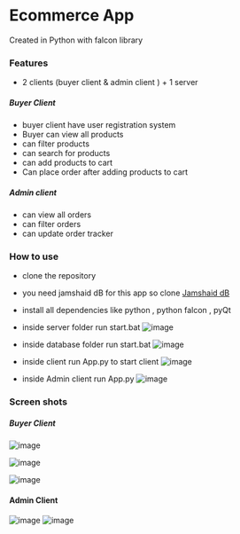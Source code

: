 # Ecommerce App

Created in Python with falcon library

### Features
- 2 clients (buyer client & admin client ) + 1 server

##### Buyer Client
- buyer client have user registration system
- Buyer can view all products 
- can filter products
- can search for products
- can add products to cart
- Can place order after adding products to  cart

##### Admin client
- can view all orders
- can filter orders
- can update order tracker

### How to use
- clone the repository
- you need jamshaid dB for this app so clone [Jamshaid dB](https://github.com/MuhammadJamshaidGhaffar/jamshaid-db/ "Jamshaid dB")
- install all dependencies like python , python falcon , pyQt
- inside server folder run start.bat
![image](https://user-images.githubusercontent.com/75721211/216750175-6d01a41f-55ec-4609-82b5-be137d13c739.png)

- inside database folder run start.bat
![image](https://user-images.githubusercontent.com/75721211/216750149-dea3f1d8-6a1a-484d-a7c9-bd297553c834.png)

- inside client run App.py to start client
![image](https://user-images.githubusercontent.com/75721211/216750216-0ff5d277-b13b-414d-8e89-c540ad9bc8e7.png)
- inside Admin client run App.py
![image](https://user-images.githubusercontent.com/75721211/216750238-a233eaf5-81a3-43cc-a702-1904affa7777.png)

### Screen shots
##### Buyer Client
![image](https://user-images.githubusercontent.com/75721211/216750273-c0a8671f-052e-42ac-a648-35727b96b1d4.png)

![image](https://user-images.githubusercontent.com/75721211/216750295-0be2ff0f-42f2-4b21-8750-ac4d683b3c3e.png)

![image](https://user-images.githubusercontent.com/75721211/216750338-04d80441-48c9-4fca-90a0-869f744bee38.png)


#### Admin Client
![image](https://user-images.githubusercontent.com/75721211/216750378-fe9e8cb4-c082-4ce1-8584-51eebd7a56e2.png)
![image](https://user-images.githubusercontent.com/75721211/216750406-3c3a9b56-a17a-4b6f-af26-e639daf26f71.png)




